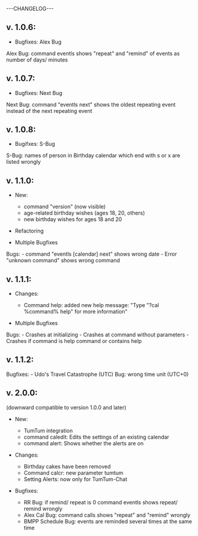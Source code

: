 ---CHANGELOG---

v. 1.0.6:
---------
- Bugfixes: Alex Bug

Alex Bug: command eventls shows "repeat" and "remind" of events as number of days/ minutes

v. 1.0.7:
---------
- Bugfixes: Next Bug

Next Bug: command "eventls next" shows the oldest repeating event instead of the next repeating event

v. 1.0.8:
---------
- Bugifxes: S-Bug

S-Bug: names of person in Birthday calendar which end with s or x are listed wrongly

v. 1.1.0:
--------
- New:
	- command "version" (now visible)
	- age-related birthday wishes (ages 18, 20, others)
	- new birthday wishes for ages 18 and 20

- Refactoring

- Multiple Bugfixes

Bugs:
	- command "eventls [calendar] next" shows wrong date
	- Error "unknown command" shows wrong command

v. 1.1.1:
--------
- Changes:
	- Command help: added new help message: "Type "?cal %command% help" for more information"

- Multiple Bugfixes

Bugs:
	- Crashes at initializing
	- Crashes at command without parameters
	- Crashes if command is help command or contains help

v. 1.1.2:
--------
Bugfixes: 
	- Udo's Travel Catastrophe (UTC) Bug: wrong time unit (UTC+0)
	
v. 2.0.0:
--------
(downward compatible to version 1.0.0 and later)
- New:
	- TumTum integration
	- command caledit: Edits the settings of an existing calendar
	- command alert: Shows whether the alerts are on
	
- Changes:
	- Birthday cakes have been removed
	- Command calcr: new parameter tumtum
	- Setting Alerts: now only for TumTum-Chat
	
- Bugfixes:
	- RR Bug: if remind/ repeat is 0 command eventls shows repeat/ remind wrongly
	- Alex Cal Bug: command calls shows "repeat" and "remind" wrongly
	- BMPP Schedule Bug: events are reminded several times at the same time

